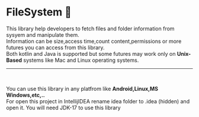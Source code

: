 # FileSystem 🦋

This library help developers to fetch files and folder information from sysyem and manipulate them.</br>
Information can be size,access time,count content,permissions or more futures you can access from this library.</br>
Both kotlin and Java is supported but some futures may work only on **Unix-Based** systems like Mac and Linux operating systems.

--------------
</br>

You can use this library in any platfrom like **Android,Linux,MS Windows,etc,..**</br>
For open this project in IntellijIDEA rename idea folder to .idea (hidden) and open it.
You will need JDK-17 to use this library
